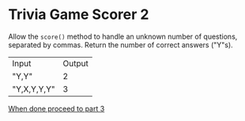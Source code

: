 # Trivia Game Scorer 2
Allow the `score()` method to handle an unknown number of questions, separated by commas. Return the number of correct answers ("Y"s).

<table>
    <tr>
        <td>Input</td>
        <td>Output</td>
    </tr>
    <tr>
        <td>"Y,Y"</td>
        <td>2</td>
    </tr>
    <tr>
        <td>"Y,X,Y,Y,Y"</td>
        <td>3</td>
    </tr>
</table>

[When done proceed to part 3](trivia_scorer3.md)
